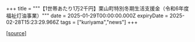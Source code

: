 +++
title = """【1世帯あたり1万2千円】栗山町特別冬期生活支援金（令和6年度福祉灯油事業）"""
date = 2025-01-29T00:00:00.000Z
expiryDate = 2025-02-28T15:23:29.966Z
tags = ["kuriyama","news"]
+++


[[source]](https://www.town.kuriyama.hokkaido.jp/soshiki/39/30114.html)
